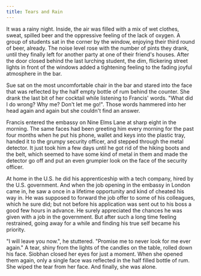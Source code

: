 ```yaml
---
title: Tears and Rain
---
```


It was a rainy night. Inside, the air was filled with a mix of wet clothes, sweat, spilled beer and the oppressive feeling of the lack of oxygen. A group of students sat in the corner by the window, enjoying their third round of beer, already. The noise level rose with the number of pints they drank, until they finally left for another party at one of their friend's houses. After the door closed behind the last lurching student, the dim, flickering street lights in front of the windows added a tightening feeling to the fading joyful atmosphere in the bar.

Sue sat on the most uncomfortable chair in the bar and stared into the face that was reflected by the half empty bottle of rum behind the counter. She drank the last bit of her cocktail while listening to Francis' words. "What did I do wrong? Why me? Don't let me go!". Those words hammered into her head again and again but she couldn't find an answer.

Francis entered the embassy on Nine Elms Lane at sharp eight in the morning. The same faces had been greeting him every morning for the past four months when he put his phone, wallet and keys into the plastic tray, handed it to the grumpy security officer, and stepped through the metal detector. It just took him a few days until he got rid of the hiking boots and the belt, which seemed to have some kind of metal in them and made the detector go off and put an even grumpier look on the face of the security officer.

At home in the U.S. he did his apprenticeship with a tech company, hired by the U.S. government. And when the job opening in the embassy in London came in, he saw a once in a lifetime opportunity and kind of cheated his way in. He was supposed to forward the job offer to some of his colleagues, which he sure did; but not before his application was sent out to his boss a good few hours in advance. He surely appreciated the chances he was given with a job in the government. But after such a long time feeling restrained, going away for a while and finding his true self became his priority.

"I will leave you now.", he stuttered. "Promise me to never look for me ever again." A tear, shiny from the lights of the candles on the table, rolled down his face. Siobhan closed her eyes for just a moment. When she opened them again, only a single face was reflected in the half filled bottle of rum. She wiped the tear from her face. And finally, she was alone.